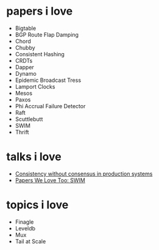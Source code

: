 # papers i love
* Bigtable
* BGP Route Flap Damping
* Chord
* Chubby
* Consistent Hashing
* CRDTs
* Dapper
* Dynamo
* Epidemic Broadcast Tress
* Lamport Clocks
* Mesos
* Paxos
* Phi Accrual Failure Detector
* Raft
* Scuttlebutt
* SWIM
* Thrift

# talks i love
* [Consistency without consensus in production systems](https://www.youtube.com/watch?v=em9zLzM8O7c)
* [Papers We Love Too: SWIM](https://www.youtube.com/watch?v=bkmbWsDz8LM)

# topics i love
* Finagle
* Leveldb
* Mux
* Tail at Scale
